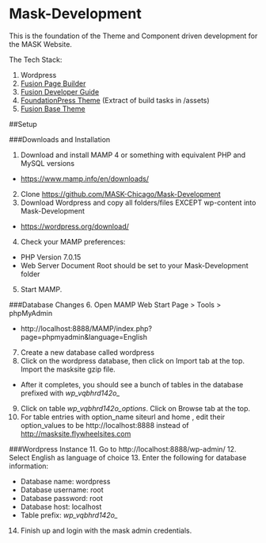 # Mask-Development

This is the foundation of the Theme and Component driven development for the MASK Website. 

The Tech Stack: 

1. Wordpress
2. [Fusion Page Builder](https://wordpress.org/plugins/fusion/)
3. [Fusion Developer Guide](http://agencydominion.helpscoutdocs.com/)
4. [FoundationPress Theme](https://github.com/olefredrik/FoundationPress) (Extract of build tasks in /assets)
5. [Fusion Base Theme](https://github.com/agencydominion/fusion-base)

##Setup

###Downloads and Installation
1. Download and install MAMP 4 or something with equivalent PHP and MySQL versions
* https://www.mamp.info/en/downloads/
2. Clone https://github.com/MASK-Chicago/Mask-Development
3. Download Wordpress and copy all folders/files EXCEPT wp-content into Mask-Development
* https://wordpress.org/download/
4. Check your MAMP preferences:
* PHP Version 7.0.15
* Web Server Document Root should be set to your Mask-Development folder
5. Start MAMP.
 
###Database Changes
6. Open MAMP Web Start Page > Tools > phpMyAdmin
* http://localhost:8888/MAMP/index.php?page=phpmyadmin&language=English
7. Create a new database called wordpress
8. Click on the wordpress database, then click on Import tab at the top. Import the masksite gzip file.
* After it completes, you should see a bunch of tables in the database prefixed with *wp_vqbhrd142o_*
9. Click on table *wp_vqbhrd142o_options*. Click on Browse tab at the top.
10.   For table entries with option_name siteurl and home , edit their option_values to be http://localhost:8888 instead of http://masksite.flywheelsites.com
 
###Wordpress Instance
11.   Go to http://localhost:8888/wp-admin/
12.   Select English as language of choice
13.   Enter the following for database information:
* Database name: wordpress
* Database username: root
* Database password: root
* Database host: localhost
* Table prefix: *wp_vqbhrd142o_*
14.   Finish up and login with the mask admin credentials.